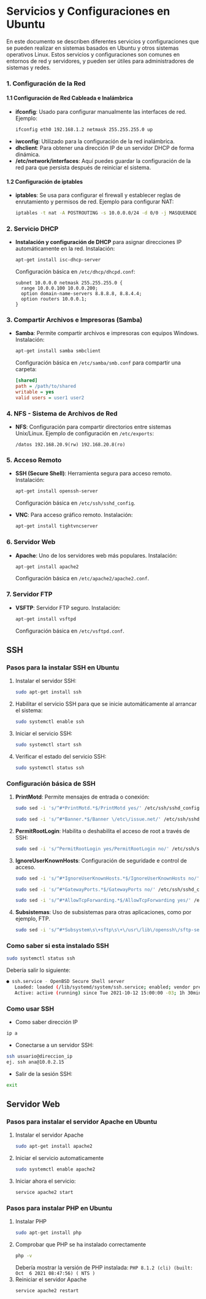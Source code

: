 # Servicios y Configuraciones en Ubuntu 

En este documento se describen diferentes servicios y configuraciones que se pueden realizar en sistemas basados en Ubuntu y otros sistemas operativos Linux. Estos servicios y configuraciones son comunes en entornos de red y servidores, y pueden ser útiles para administradores de sistemas y redes.

### 1. Configuración de la Red
#### 1.1 Configuración de Red Cableada e Inalámbrica
- **ifconfig**: Usado para configurar manualmente las interfaces de red. Ejemplo:
  ```bash
  ifconfig eth0 192.168.1.2 netmask 255.255.255.0 up
  ```
- **iwconfig**: Utilizado para la configuración de la red inalámbrica.
- **dhclient**: Para obtener una dirección IP de un servidor DHCP de forma dinámica.
- **/etc/network/interfaces**: Aquí puedes guardar la configuración de la red para que persista después de reiniciar el sistema.

#### 1.2 Configuración de iptables
- **iptables**: Se usa para configurar el firewall y establecer reglas de enrutamiento y permisos de red.
  Ejemplo para configurar NAT:
  ```bash
  iptables -t nat -A POSTROUTING -s 10.0.0.0/24 -d 0/0 -j MASQUERADE
  ```

### 2. Servicio DHCP
- **Instalación y configuración de DHCP** para asignar direcciones IP automáticamente en la red.
  Instalación:
  ```bash
  apt-get install isc-dhcp-server
  ```
  Configuración básica en `/etc/dhcp/dhcpd.conf`:
  ```plaintext
  subnet 10.0.0.0 netmask 255.255.255.0 {
    range 10.0.0.100 10.0.0.200;
    option domain-name-servers 8.8.8.8, 8.8.4.4;
    option routers 10.0.0.1;
  }
  ```

### 3. Compartir Archivos e Impresoras (Samba)
- **Samba**: Permite compartir archivos e impresoras con equipos Windows.
  Instalación:
  ```bash
  apt-get install samba smbclient
  ```
  Configuración básica en `/etc/samba/smb.conf` para compartir una carpeta:
  ```ini
  [shared]
  path = /path/to/shared
  writable = yes
  valid users = user1 user2
  ```

### 4. NFS - Sistema de Archivos de Red
- **NFS**: Configuración para compartir directorios entre sistemas Unix/Linux.
  Ejemplo de configuración en `/etc/exports`:
  ```plaintext
  /datos 192.168.20.9(rw) 192.168.20.8(ro)
  ```

### 5. Acceso Remoto
- **SSH (Secure Shell)**: Herramienta segura para acceso remoto.
  Instalación:
  ```bash
  apt-get install openssh-server
  ```
  Configuración básica en `/etc/ssh/sshd_config`.

- **VNC**: Para acceso gráfico remoto.
  Instalación:
  ```bash
  apt-get install tightvncserver
  ```

### 6. Servidor Web
- **Apache**: Uno de los servidores web más populares.
  Instalación:
  ```bash
  apt-get install apache2
  ```
  Configuración básica en `/etc/apache2/apache2.conf`.

### 7. Servidor FTP
- **VSFTP**: Servidor FTP seguro.
  Instalación:
  ```bash
  apt-get install vsftpd
  ```
  Configuración básica en `/etc/vsftpd.conf`.

## SSH
### Pasos para la instalar SSH en Ubuntu
1. Instalar el servidor SSH:
    ```bash
    sudo apt-get install ssh
    ```
2. Habilitar el servicio SSH para que se inicie automáticamente al arrancar el sistema:
    ```bash
    sudo systemctl enable ssh
    ```
3. Iniciar el servicio SSH: 
    ```bash
    sudo systemctl start ssh
    ```
4. Verificar el estado del servicio SSH:
    ```bash
    sudo systemctl status ssh
    ```

### Configuración básica de SSH
1. **PrintMotd**: Permite mensajes de entrada o conexión:
    ```bash
    sudo sed -i 's/^#*PrintMotd.*$/PrintMotd yes/' /etc/ssh/sshd_config

    sudo sed -i 's/^#*Banner.*$/Banner \/etc\/issue.net/' /etc/ssh/sshd_config
    ```
2. **PermitRootLogin**: Habilita o deshabilita el acceso de root a través de SSH:
    ```bash
    sudo sed -i 's/^PermitRootLogin yes/PermitRootLogin no/' /etc/ssh/sshd_config
    ```

3. **IgnoreUserKnownHosts**: Configuración de seguridade e control de acceso.
    ```bash
    sudo sed -i 's/^#*IgnoreUserKnownHosts.*$/IgnoreUserKnownHosts no/' /etc/ssh/sshd_config

    sudo sed -i 's/^#*GatewayPorts.*$/GatewayPorts no/' /etc/ssh/sshd_config

    sudo sed -i 's/^#*AllowTcpForwarding.*$/AllowTcpForwarding yes/' /etc/ssh/sshd_config
    ```
4. **Subsistemas**: Uso de subsistemas para otras aplicaciones, como por ejemplo, FTP.
    ```bash
    sudo sed -i 's/^#*Subsystem\s\+sftp\s\+\/usr\/lib\/openssh\/sftp-server/Subsystem sftp \/usr\/lib\/openssh\/sftp-server/' /etc/ssh/sshd_config
    ```

### Como saber si esta instalado SSH
```bash
sudo systemctl status ssh
```
Debería salir lo siguiente:
  ```bash
  ● ssh.service - OpenBSD Secure Shell server
     Loaded: loaded (/lib/systemd/system/ssh.service; enabled; vendor preset: enabled)
     Active: active (running) since Tue 2021-10-12 15:00:00 -03; 1h 30min ago
  ```

### Como usar SSH
- Como saber dirección IP
```bash
ip a
```
- Conectarse a un servidor SSH:
```bash
ssh usuario@direccion_ip
ej. ssh ana@10.0.2.15
```

- Salir de la sesión SSH:
```bash
exit
```

## Servidor Web
### Pasos para instalar el servidor Apache en Ubuntu
1. Instalar el servidor Apache
   ```bash
   sudo apt-get install apache2
   ```
2. Iniciar el servicio automaticamente
   ```bash
   sudo systemctl enable apache2
   ```
3. Iniciar ahora el servicio:
   ```bash
   service apache2 start
   ```
### Pasos para instalar PHP en Ubuntu
1. Instalar PHP
   ```bash
   sudo apt-get install php
   ```
2. Comprobar que PHP se ha instalado correctamente
   ```bash
   php -v
   ```
   Debería mostrar la versión de PHP instalada: `PHP 8.1.2 (cli) (built: Oct  6 2021 08:47:56) ( NTS )`
3. Reiniciar el servidor Apache
   ```bash
   service apache2 restart
   ```